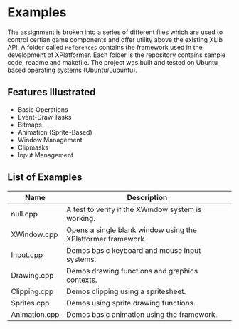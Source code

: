 # Examples

The assignment is broken into a series of different files which are used to control certian game components and offer utility above the existing XLib API.  A folder called `References` contains the framework used in the development of XPlatformer.  Each folder is the repository contains sample code, readme and makefile.  The project was built and tested on Ubuntu based operating systems (Ubuntu/Lubuntu).

## Features Illustrated

* Basic Operations
* Event-Draw Tasks
* Bitmaps
* Animation (Sprite-Based)
* Window Management
* Clipmasks
* Input Management

## List of Examples

| Name | Description |
| --- | --- |
|null.cpp|A test to verify if the XWindow system is working.|
|XWindow.cpp|Opens a single blank window using the XPlatformer framework.|
|Input.cpp|Demos basic keyboard and mouse input systems.|
|Drawing.cpp|Demos drawing functions and graphics contexts.|
|Clipping.cpp|Demos clipping using a spritesheet.|
|Sprites.cpp|Demos using sprite drawing functions.|
|Animation.cpp|Demos basic animation using the framework.|